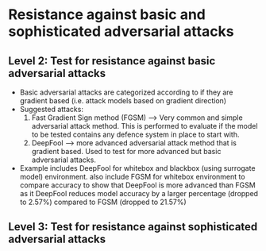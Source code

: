 # Resistance against basic and sophisticated adversarial attacks

## Level 2: Test for resistance against basic adversarial attacks
- Basic adversarial attacks are categorized according to if they are gradient based (i.e. attack models based on gradient direction)
- Suggested attacks:
  1. Fast Gradient Sign method (FGSM) --> Very common and simple adversarial attack method. This is performed to evaluate if 
     the model to be tested contains any defence system in place to start with.
  2. DeepFool --> more advanced adversarial attack method that is gradient based. Used to test for more advanced but basic 
     adversarial attacks.
- Example includes DeepFool for whitebox and blackbox (using surrogate model) environment. also include FGSM for whitebox environment to compare accuracy to show that DeepFool is more advanced than FGSM as it DeepFool reduces model accuracy by a larger percentage (dropped to 2.57%) compared to FGSM (dropped to 21.57%)


## Level 3: Test for resistance against sophisticated adversarial attacks
